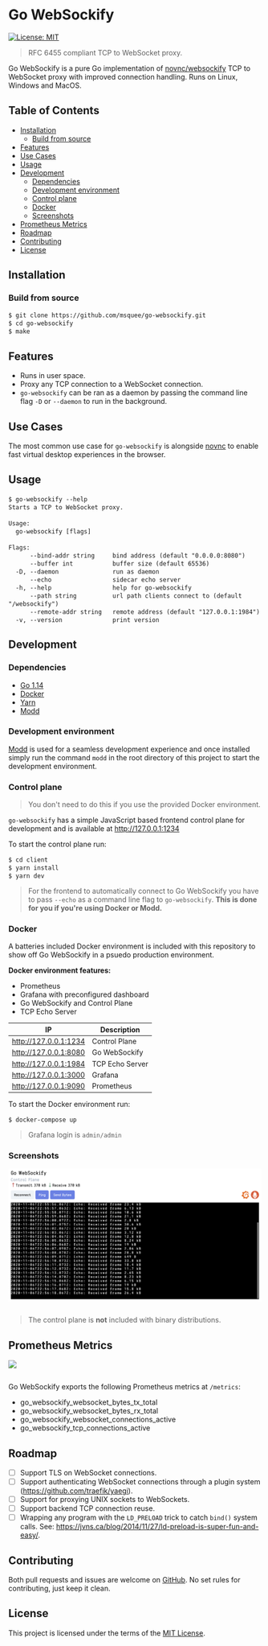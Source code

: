 # Go WebSockify
[![License: MIT](https://img.shields.io/badge/License-MIT-green.svg)](https://opensource.org/licenses/MIT)
> RFC 6455 compliant TCP to WebSocket proxy.

Go WebSockify is a pure Go implementation of [novnc/websockify](https://github.com/novnc/websockify) TCP to WebSocket proxy with improved connection handling. Runs on Linux, Windows and MacOS.

## Table of Contents
- [Installation](#installation)
  - [Build from source](#build-from-source)
- [Features](#features)
- [Use Cases](#use-cases)
- [Usage](#usage)
- [Development](#development)
  - [Dependencies](#dependencies)
  - [Development environment](#development-environment)
  - [Control plane](#control-plane)
  - [Docker](#docker)
  - [Screenshots](#screenshots)
- [Prometheus Metrics](#prometheus-metrics)
- [Roadmap](#roadmap)
- [Contributing](#contributing)
- [License](#license)

## Installation

### Build from source
```shell
$ git clone https://github.com/msquee/go-websockify.git
$ cd go-websockify
$ make
```

## Features
- Runs in user space.
- Proxy any TCP connection to a WebSocket connection.
- `go-websockify` can be ran as a daemon by passing the command line flag `-D` or `--daemon` to run in the background.

## Use Cases
The most common use case for `go-websockify` is alongside [novnc](https://github.com/novnc) to enable fast virtual desktop experiences in the browser. 

## Usage
```
$ go-websockify --help
Starts a TCP to WebSocket proxy.

Usage:
  go-websockify [flags]

Flags:
      --bind-addr string     bind address (default "0.0.0.0:8080")
      --buffer int           buffer size (default 65536)
  -D, --daemon               run as daemon
      --echo                 sidecar echo server
  -h, --help                 help for go-websockify
      --path string          url path clients connect to (default "/websockify")
      --remote-addr string   remote address (default "127.0.0.1:1984")
  -v, --version              print version
```

## Development

### Dependencies
- [Go 1.14](https://golang.org/doc/devel/release.html#go1.14)
- [Docker](https://docs.docker.com/get-docker/)
- [Yarn](https://yarnpkg.com/getting-started/install)
- [Modd](https://github.com/cortesi/modd)

### Development environment
[Modd](https://github.com/cortesi/modd) is used for a seamless development experience and once installed simply run the command `modd` in the root directory of this project to start the development environment.

### Control plane
> You don't need to do this if you use the provided Docker environment.

`go-websockify` has a simple JavaScript based frontend control plane for development and is available at http://127.0.0.1:1234

To start the control plane run:
```shell
$ cd client
$ yarn install
$ yarn dev
```

> For the frontend to automatically connect to Go WebSockify you have to pass `--echo` as a command line flag to `go-websockify`. **This is done for you if you're using Docker or Modd.**

### Docker
A batteries included Docker environment is included with this repository to show off Go WebSockify in a psuedo production environment.

**Docker environment features:**
- Prometheus
- Grafana with preconfigured dashboard
- Go WebSockify and Control Plane
- TCP Echo Server

|IP|Description|
--|--
|http://127.0.0.1:1234|Control Plane|
|http://127.0.0.1:8080|Go WebSockify|
|http://127.0.0.1:1984|TCP Echo Server|
|http://127.0.0.1:3000|Grafana|
|http://127.0.0.1:9090|Prometheus|

To start the Docker environment run:
```shell
$ docker-compose up
```

> Grafana login is `admin/admin`

### Screenshots
<img align="center" src="screenshots/go-websockify-control-plane.png" style="padding-bottom: 1em;">

> The control plane is **not** included with binary distributions.

## Prometheus Metrics
<img align="center" src="screenshots/metrics.png" style="padding-bottom: 1em;">

Go WebSockify exports the following Prometheus metrics at `/metrics`:
- go_websockify_websocket_bytes_tx_total
- go_websockify_websocket_bytes_rx_total
- go_websockify_websocket_connections_active
- go_websockify_tcp_connections_active

## Roadmap
- [ ] Support TLS on WebSocket connections.
- [ ] Support authenticating WebSocket connections through a plugin system (https://github.com/traefik/yaegi).
- [ ] Support for proxying UNIX sockets to WebSockets.
- [ ] Support backend TCP connection reuse.
- [ ] Wrapping any program with the `LD_PRELOAD` trick to catch `bind()` system calls. See: https://jvns.ca/blog/2014/11/27/ld-preload-is-super-fun-and-easy/.

## Contributing
Both pull requests and issues are welcome on [GitHub](https://github.com/msquee/go-websockify). No set rules for contributing, just keep it clean.

## License
This project is licensed under the terms of the [MIT License](https://github.com/msquee/go-websockify/blob/master/LICENSE.md).
